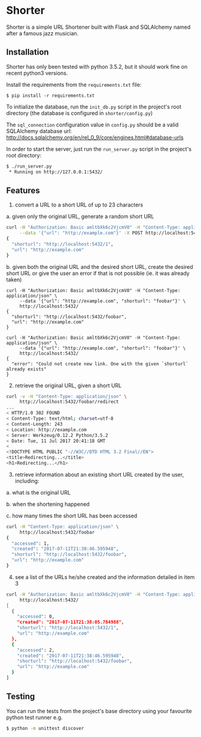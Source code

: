 # Shorter

Shorter is a simple URL Shortener built with Flask and SQLAlchemy named after a famous jazz musician.

## Installation

Shorter has only been tested with python 3.5.2, but it should work fine on recent python3 versions.

Install the requirements from the ``requirements.txt`` file:

```
$ pip install -r requirements.txt
```

To initialize the database, run the ``init_db.py`` script in the project's root directory (the database is configured in ``shorter/config.py``)

The ``sql_connection`` configuration value in ``config.py`` should be a valid SQLAlchemy database url: http://docs.sqlalchemy.org/en/rel_0_9/core/engines.html#database-urls

In order to start the server, just run the ``run_server.py`` script in the project's root directory:

```bash
$ ./run_server.py
 * Running on http://127.0.0.1:5432/
```

## Features

1. convert a URL to a short URL of up to 23 characters

a. given only the original URL, generate a random short URL
```bash
curl -H "Authorization: Basic amltbXk6c2VjcmV0" -H "Content-Type: application/json" \
     --data '{"url": "http://example.com"}' -X POST http://localhost:5432/
{
  "shorturl": "http://localhost:5432/1",
  "url": "http://example.com"
}
```
b. given both the original URL and the desired short URL, create the desired short URL or give the user an error if that is not possible (ie. it was already taken)
```
curl -H "Authorization: Basic amltbXk6c2VjcmV0" -H "Content-Type: application/json" \
     --data '{"url": "http://example.com", "shorturl": "foobar"}' \
     http://localhost:5432/
{
  "shorturl": "http://localhost:5432/foobar",
  "url": "http://example.com"
}

curl -H "Authorization: Basic amltbXk6c2VjcmV0" -H "Content-Type: application/json" \
     --data '{"url": "http://example.com", "shorturl": "foobar"}' \
     http://localhost:5432/
{
  "error": "Could not create new link. One with the given `shorturl` already exists"
}
```
2. retrieve the original URL, given a short URL
```bash
curl -v -H "Content-Type: application/json" \
     http://localhost:5432/foobar/redirect
...
< HTTP/1.0 302 FOUND
< Content-Type: text/html; charset=utf-8
< Content-Length: 243
< Location: http://example.com
< Server: Werkzeug/0.12.2 Python/3.5.2
< Date: Tue, 11 Jul 2017 20:41:18 GMT
<
<!DOCTYPE HTML PUBLIC "-//W3C//DTD HTML 3.2 Final//EN">
<title>Redirecting...</title>
<h1>Redirecting...</h1>
```

3. retrieve information about an existing short URL created by the user, including:

a. what is the original URL

b. when the shortening happened

c. how many times the short URL has been accessed
```bash
curl -H "Content-Type: application/json" \
     http://localhost:5432/foobar
{
  "accessed": 1,
  "created": "2017-07-11T21:38:46.595948",
  "shorturl": "http://localhost:5432/foobar",
  "url": "http://example.com"
}
```

4. see a list of the URLs he/she created and the information detailed in item 3
```bash
curl -H "Authorization: Basic amltbXk6c2VjcmV0" -H "Content-Type: application/json" \
     http://localhost:5432/
[
  {
    "accessed": 0,
    "created": "2017-07-11T21:38:05.784988",
    "shorturl": "http://localhost:5432/1",
    "url": "http://example.com"
  },
  {
    "accessed": 2,
    "created": "2017-07-11T21:38:46.595948",
    "shorturl": "http://localhost:5432/foobar",
    "url": "http://example.com"
  }
]
```

## Testing

You can run the tests from the project's base directory using your favourite python test runner e.g.

```bash
$ python -m unittest discover
```
